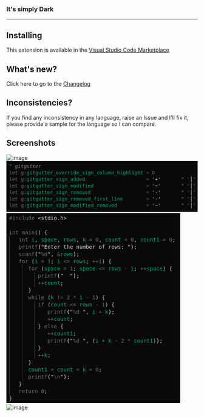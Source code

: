### It's simply Dark
-----

## Installing

This extension is available in the [Visual Studio Code Marketplace](https://marketplace.visualstudio.com/items?itemName=MatongoMulindi.abyss)  


## What's new?

Click here to go to the [Changelog](https://github.com/mmatongo/vscode-abyss/blob/master/CHANGELOG.md)

## Inconsistencies?

If you find any inconsistency in any language, raise an Issue and I'll fix it, please provide a sample for the language so I can compare. 

## Screenshots

![image](https://github.com/mmatongo/vscode-abyss/blob/master/img/1png?raw=true)
![image](https://github.com/mmatongo/vscode-abyss/blob/master/img/2.png?raw=true)
![image](https://github.com/mmatongo/vscode-abyss/blob/master/img/3.png?raw=true)
![image](https://github.com/mmatongo/vscode-abyss/blob/master/img/5.png?raw=true)